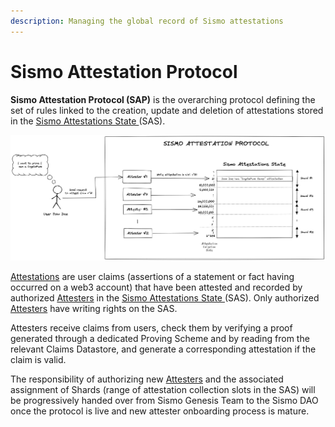 ```yaml
---
description: Managing the global record of Sismo attestations
---
```


# Sismo Attestation Protocol

**Sismo Attestation Protocol (SAP)** is the overarching protocol defining the set of rules linked to the creation, update and deletion of attestations stored in the [Sismo Attestations State ](../architecture/sismo-attestations-state/)(SAS).

![](<../.gitbook/assets/Sismo Attestation Protocol (2).png>)

[Attestations](../architecture/sismo-attestations-state/standard-attestation-format.md) are user claims (assertions of a statement or fact having occurred on a web3 account) that have been attested and recorded by authorized [Attesters](../architecture/attester/) in the [Sismo Attestations State ](../architecture/sismo-attestations-state/)(SAS). Only authorized [Attesters](../architecture/attester/) have writing rights on the SAS.

Attesters receive claims from users, check them by verifying a proof generated through a dedicated Proving Scheme and by reading from the relevant Claims Datastore, and generate a corresponding attestation if the claim is valid.

The responsibility of authorizing new [Attesters](../architecture/attester/) and the associated assignment of Shards (range of attestation collection slots in the SAS) will be progressively handed over from Sismo Genesis Team to the Sismo DAO once the protocol is live and new attester onboarding process is mature.
